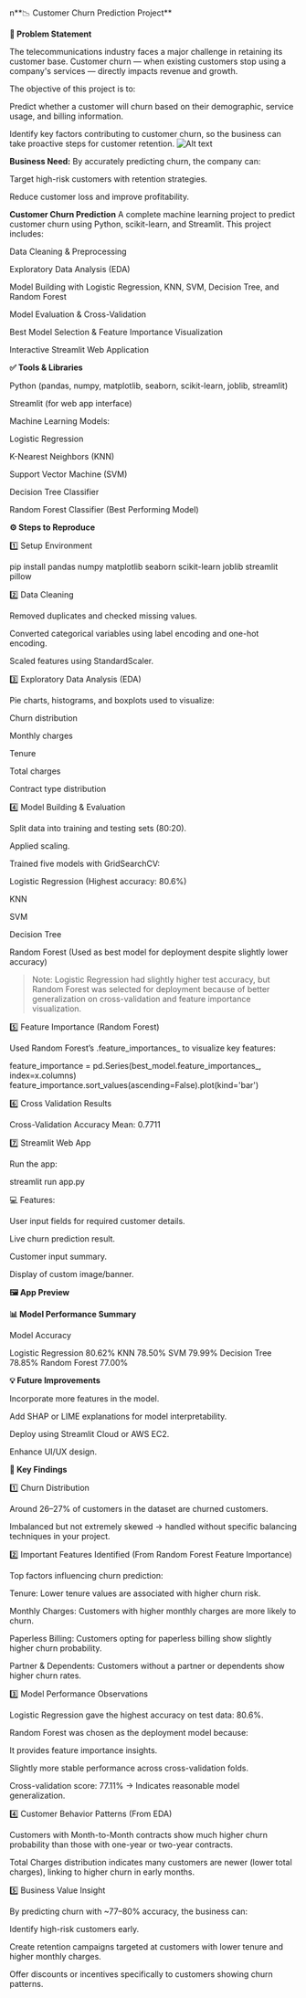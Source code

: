 n**📉 Customer Churn Prediction Project**

**🎯 Problem Statement**

The telecommunications industry faces a major challenge in retaining its customer base. Customer churn — when existing customers stop using a company's services — directly impacts revenue and growth.

The objective of this project is to:

Predict whether a customer will churn based on their demographic, service usage, and billing information.

Identify key factors contributing to customer churn, so the business can take proactive steps for customer retention.
![Alt text](images/your-image1.png)


**Business Need:**
By accurately predicting churn, the company can:

Target high-risk customers with retention strategies.

Reduce customer loss and improve profitability.

**Customer Churn Prediction**
A complete machine learning project to predict customer churn using Python, scikit-learn, and Streamlit. This project includes:

Data Cleaning & Preprocessing

Exploratory Data Analysis (EDA)

Model Building with Logistic Regression, KNN, SVM, Decision Tree, and Random Forest

Model Evaluation & Cross-Validation

Best Model Selection & Feature Importance Visualization

Interactive Streamlit Web Application


**✅ Tools & Libraries**

Python (pandas, numpy, matplotlib, seaborn, scikit-learn, joblib, streamlit)

Streamlit (for web app interface)

Machine Learning Models:

Logistic Regression

K-Nearest Neighbors (KNN)

Support Vector Machine (SVM)

Decision Tree Classifier

Random Forest Classifier (Best Performing Model)




**⚙ Steps to Reproduce**

1️⃣ Setup Environment

pip install pandas numpy matplotlib seaborn scikit-learn joblib streamlit pillow

2️⃣ Data Cleaning

Removed duplicates and checked missing values.

Converted categorical variables using label encoding and one-hot encoding.

Scaled features using StandardScaler.

3️⃣ Exploratory Data Analysis (EDA)

Pie charts, histograms, and boxplots used to visualize:

Churn distribution

Monthly charges

Tenure

Total charges

Contract type distribution

4️⃣ Model Building & Evaluation

Split data into training and testing sets (80:20).

Applied scaling.

Trained five models with GridSearchCV:

Logistic Regression (Highest accuracy: 80.6%)

KNN

SVM

Decision Tree

Random Forest (Used as best model for deployment despite slightly lower accuracy)


> Note: Logistic Regression had slightly higher test accuracy, but Random Forest was selected for deployment because of better generalization on cross-validation and feature importance visualization.
> 

5️⃣ Feature Importance (Random Forest)

Used Random Forest’s .feature_importances_ to visualize key features:

feature_importance = pd.Series(best_model.feature_importances_, index=x.columns)
feature_importance.sort_values(ascending=False).plot(kind='bar')


6️⃣ Cross Validation Results

Cross-Validation Accuracy Mean: 0.7711


7️⃣ Streamlit Web App

Run the app:

streamlit run app.py

💻 Features:

User input fields for required customer details.

Live churn prediction result.

Customer input summary.

Display of custom image/banner.


**🖼 App Preview**



**📊 Model Performance Summary**

Model	Accuracy

Logistic Regression	80.62%
KNN	78.50%
SVM	79.99%
Decision Tree	78.85%
Random Forest	77.00%


**💡 Future Improvements**

Incorporate more features in the model.

Add SHAP or LIME explanations for model interpretability.

Deploy using Streamlit Cloud or AWS EC2.

Enhance UI/UX design.



**📌 Key Findings** 

1️⃣ Churn Distribution

Around 26–27% of customers in the dataset are churned customers.

Imbalanced but not extremely skewed → handled without specific balancing techniques in your project.


2️⃣ Important Features Identified (From Random Forest Feature Importance)

Top factors influencing churn prediction:

Tenure: Lower tenure values are associated with higher churn risk.

Monthly Charges: Customers with higher monthly charges are more likely to churn.

Paperless Billing: Customers opting for paperless billing show slightly higher churn probability.

Partner & Dependents: Customers without a partner or dependents show higher churn rates.


3️⃣ Model Performance Observations

Logistic Regression gave the highest accuracy on test data: 80.6%.

Random Forest was chosen as the deployment model because:

It provides feature importance insights.

Slightly more stable performance across cross-validation folds.


Cross-validation score: 77.11% → Indicates reasonable model generalization.


4️⃣ Customer Behavior Patterns (From EDA)

Customers with Month-to-Month contracts show much higher churn probability than those with one-year or two-year contracts.

Total Charges distribution indicates many customers are newer (lower total charges), linking to higher churn in early months.


5️⃣ Business Value Insight

By predicting churn with ~77–80% accuracy, the business can:

Identify high-risk customers early.

Create retention campaigns targeted at customers with lower tenure and higher monthly charges.

Offer discounts or incentives specifically to customers showing churn patterns.


